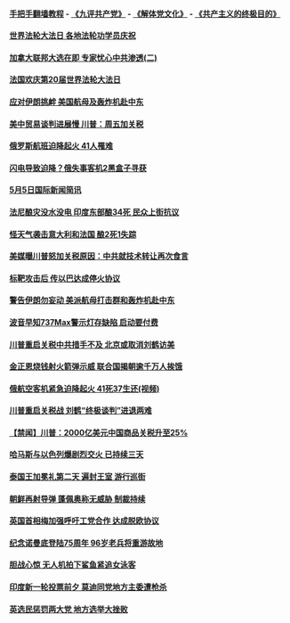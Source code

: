 #### [手把手翻墙教程](https://github.com/gfw-breaker/guides/wiki) -  [《九评共产党》](https://github.com/gfw-breaker/9ping.md?t=05061837) - [《解体党文化》](https://github.com/gfw-breaker/jtdwh.md?t=05061837) - [《共产主义的终极目的》](https://github.com/gfw-breaker/gczydzjmd.md?t=05061837)

#### [世界法轮大法日 各地法轮功学员庆祝](../pages/prog202/a102572123.md?t=05061837) 

#### [加拿大联邦大选在即 专家忧心中共渗透(二)](../pages/prog202/a102572111.md?t=05061837) 

#### [法国欢庆第20届世界法轮大法日](../pages/prog202/a102571998.md?t=05061837) 

#### [应对伊朗挑衅 美国航母及轰炸机赴中东](../pages/prog202/a102572106.md?t=05061837) 

#### [美中贸易谈判进展慢 川普：周五加关税](../pages/prog202/a102572098.md?t=05061837) 

#### [俄罗斯航班迫降起火 41人罹难](../pages/prog202/a102572096.md?t=05061837) 

#### [闪电导致迫降？俄失事客机2黑盒子寻获](../pages/prog202/a102571983.md?t=05061837) 


#### [5月5日国际新闻简讯](../pages/prog202/a102571893.md?t=05061837) 

#### [法尼酿灾没水没电  印度东部酿34死 民众上街抗议](../pages/prog202/a102571874.md?t=05061837) 

#### [怪天气袭击意大利和法国 酿2死1失踪](../pages/prog202/a102571853.md?t=05061837) 

#### [美媒曝川普怒加关税原因：中共就技术转让再次食言](../pages/prog202/a102571776.md?t=05061837) 

#### [标靶攻击后 传以巴达成停火协议](../pages/prog202/a102571775.md?t=05061837) 

#### [警告伊朗勿妄动 美派航母打击群和轰炸机赴中东](../pages/prog202/a102571770.md?t=05061837) 

#### [波音早知737Max警示灯存缺陷 启动要付费](../pages/prog202/a102571747.md?t=05061837) 

#### [川普重启关税中共措手不及 北京或取消刘鹤访美](../pages/prog202/a102571739.md?t=05061837) 

#### [金正恩烧钱射火箭弹示威 联合国揭朝逾千万人挨饿](../pages/prog202/a102571731.md?t=05061837) 

#### [俄航空客机紧急迫降起火 41死37生还(视频)](../pages/prog202/a102571707.md?t=05061837) 


#### [川普重启关税战 刘鹤“终极谈判”进退两难](../pages/prog202/a102571646.md?t=05061837) 

#### [【禁闻】川普：2000亿美元中国商品关税升至25%](../pages/prog202/a102571582.md?t=05061837) 

#### [哈马斯与以色列爆剧烈交火 已持续三天](../pages/prog202/a102571572.md?t=05061837) 

#### [泰国王加冕礼第二天 遍封王室 游行巡街](../pages/prog202/a102571565.md?t=05061837) 

#### [朝鲜再射导弹 蓬佩奥称无威胁 制裁持续](../pages/prog202/a102571557.md?t=05061837) 


#### [英国首相梅加强呼吁工党合作 达成脱欧协议](../pages/prog202/a102571487.md?t=05061837) 

#### [纪念诺曼底登陆75周年 96岁老兵将重游故地](../pages/prog202/a102571477.md?t=05061837) 

#### [胆战心惊 无人机拍下鲨鱼紧追女泳客](../pages/prog202/a102571410.md?t=05061837) 

#### [印度新一轮投票前夕 莫迪同党地方主委遭枪杀](../pages/prog202/a102571402.md?t=05061837) 

#### [英选民惩罚两大党 地方选举大挫败](../pages/prog202/a102571344.md?t=05061837) 

